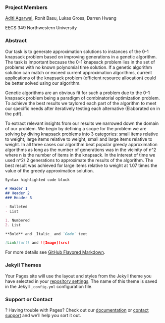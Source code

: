 ### Project Members
[Aditi Agarwal](aditiagarwal2020@u.northwestern.edu), Ronit Basu, Lukas Gross, Darren Hwang

EECS 349 Northwestern University
### Abstract
Our task is to generate approximation solutions to instances of the 0-1 knapsack problem based on improving generations in a genetic algorithm. The task is important because the 0-1 knapsack problem lies in the set of problems with no known polynomial time solution. If a genetic algorithm solution can match or exceed current approximation algorithms, current applications of the knapsack problem (efficient resource allocation) could be better solved using our algorithm. 

Genetic algorithms are an obvious fit for such a problem due to the 0-1 knapsack problem being a paradigm of combinatorial optimization problem. To achieve the best results we taylored each part of the algorithm to meet our specific needs after iteratively testing each alternative (Elaborated on in the pdf).

To extract relevant insights from our results we narrowed down the domain of our problem. We begin by defining a scope for the problem we are solving by diving knapsack problems into 3 categories: small items relative to weight, large items relative to weight, small and large items relative to weight. In all three cases our algorithm beat popular greedy approximation algorithms as long as the number of generations was in the vicinity of n^2 where n is the number of items in the knapsack. In the interest of time we used n^2/ 2 generations to approximate the results of the algorithm. The best result was achieved for large items relative to weight at 1.07 times the value of the greedy approximation solution. 


```markdown
Syntax highlighted code block

# Header 1
## Header 2
### Header 3

- Bulleted
- List

1. Numbered
2. List

**Bold** and _Italic_ and `Code` text

[Link](url) and ![Image](src)
```

For more details see [GitHub Flavored Markdown](https://guides.github.com/features/mastering-markdown/).

### Jekyll Themes

Your Pages site will use the layout and styles from the Jekyll theme you have selected in your [repository settings](https://github.com/darrenhwang1/EECS_349_Website/settings). The name of this theme is saved in the Jekyll `_config.yml` configuration file.

### Support or Contact
?
Having trouble with Pages? Check out our [documentation](https://help.github.com/categories/github-pages-basics/) or [contact support](https://github.com/contact) and we’ll help you sort it out.

